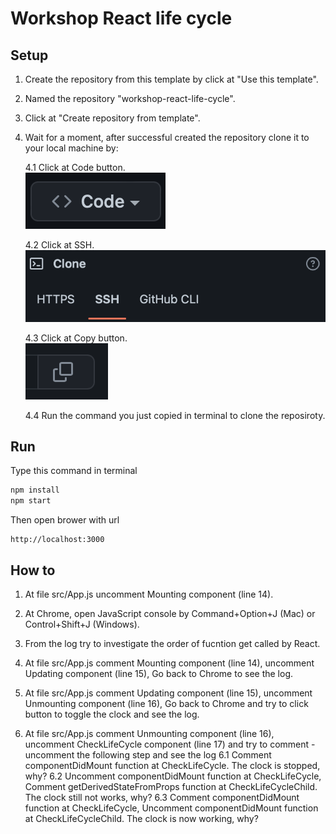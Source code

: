 # Workshop React life cycle

## Setup

1. Create the repository from this template by click at "Use this template".
2. Named the repository "workshop-react-life-cycle".
3. Click at "Create repository from template".
4. Wait for a moment, after successful created the repository clone it to your local machine by:

    4.1 Click at Code button.  
![Click at Code image](./src/assets/readme_1.png)

    4.2 Click at SSH.  
![Click at SSH image](./src/assets/readme_2.png)

    4.3 Click at Copy button.  
![Click at copy image](./src/assets/readme_3.png)

    4.4 Run the command you just copied in terminal to clone the reposiroty.

## Run

Type this command in terminal

```js
npm install
npm start
```

Then open brower with url

```text
http://localhost:3000
```

## How to

1. At file src/App.js uncomment Mounting component (line 14).
2. At Chrome, open JavaScript console by Command+Option+J (Mac) or Control+Shift+J (Windows).
3. From the log try to investigate the order of fucntion get called by React.

4. At file src/App.js comment Mounting component (line 14), uncomment Updating component (line 15), Go back to Chrome to see the log.

5. At file src/App.js comment Updating component (line 15), uncomment Unmounting component (line 16), Go back to Chrome and try to click button to toggle the clock and see the log.

6. At file src/App.js comment Unmounting component (line 16), uncomment CheckLifeCycle component (line 17) and try to comment - uncomment the following step and see the log
6.1 Comment componentDidMount function at CheckLifeCycle.
The clock is stopped, why?
6.2 Uncomment componentDidMount function at CheckLifeCycle, Comment getDerivedStateFromProps function at CheckLifeCycleChild.
The clock still not works, why?
6.3 Comment componentDidMount function at CheckLifeCycle, Uncomment componentDidMount function at CheckLifeCycleChild.
The clock is now working, why?
